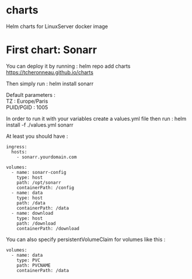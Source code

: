 # charts
Helm charts for LinuxServer docker image

# First chart:  Sonarr
You can deploy it by running :
helm repo add charts https://tcheronneau.github.io/charts

Then simply run : helm install sonarr

Default parameters :  
TZ : Europe/Paris  
PUID/PGID : 1005  


In order to run it with your variables create a values.yml file then run :
helm install -f ./values.yml sonarr

At least you should have :  

    ingress:
      hosts:
        - sonarr.yourdomain.com

    volumes:
      - name: sonarr-config
        type: host
        path: /opt/sonarr
        containerPath: /config
      - name: data
        type: host
        path: /data
        containerPath: /data
      - name: download
        type: host
        path: /download
        containerPath: /download


You can also specify persistentVolumeClaim for volumes like this :

    volumes:
      - name: data
        type: PVC
        path: PVCNAME
        containerPath: /data
